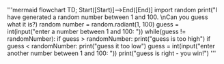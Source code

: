 '''mermaid
flowchart TD;
 Start([Start)]-->End([End)]
import random
print("I have generated a random number between 1 and 100. \nCan you guess what it is?)
random number = random.radiant(1, 100)
guess = int(input("enter a number between 1 and 100: "))
while(guess != randomNumber):
	if guess > randomNumber:
		print("guess is too high")
	if guess < randomNumber:
		print("guess it too low")
	guess = int(input("enter another number between 1 and 100: "))
print("guess is right - you win!")
'''
